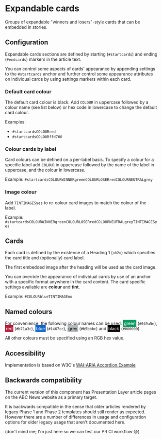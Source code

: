 # Expandable cards

Groups of expandable "winners and losers"-style cards that can be embedded in stories.

## Configuration

Expandable cards sections are defined by starting (`#startcards`) and ending (`#endcards`) markers in the article text.

You can control some aspects of cards' appearance by appending settings to the `#startcards` anchor and further control some appearance attributes on individual cards by using settings markers within each card.

### Default card colour

The default card colour is black. Add `COLOUR` in uppercase followed by a colour name (see list below) or hex code in lowercase to change the default card colour.

Examples:

- `#startcardsCOLOURred`
- `#startcardsCOLOURffd700`

### Colour cards by label

Card colours can be defined on a per-label basis. To specify a colour for a specific label add `COLOUR` in uppercase followed by the name of the label in uppercase, and the colour in lowercase.

Example: `#startcardsCOLOURWINNERgreenCOLOURLOSERredCOLOURNEUTRALgrey`

### Image colour

Add `TINTIMAGESyes` to re-colour card images to match the colour of the label.

Example: `#startcardsCOLOURWINNERgreenCOLOURLOSERredCOLOURNEUTRALgreyTINTIMAGESyes`

## Cards

Each card is defined by the existence of a Heading 1 (`<h2>`) which specifies the card title and (optionally) card label.

The first embedded image after the heading will be used as the card image.

You can override the appearance of individual cards by use of an anchor with a specific format anywhere in the card content. The card specific settings available are **colour** and **tint**.

Example: `#COLOURblueTINTIMAGEno`

## Named colours

For convenience, the following colour names can be used: <span style="color: white; background-color: #049a5e; padding: 0.2em;">green</span> (`#049a5e`), <span style="color: white; background-color: #b71a3c; padding: 0.2em;">red</span> (`#b71a3c`), <span style="color: white; background-color: #1467cc; padding: 0.2em;">blue</span> (`#1467cc`), <span style="color: black; background-color: #b5bbbc; padding: 0.2em;">grey</span> (`#b5bbbc`) and <span style="color: white; background-color: #000000; padding: 0.2em;">black</span> (`#000000`).

All other colours must be specified using an RGB hex value.

## Accessibility

Implementation is based on W3C's [WAI-ARIA Accordion Example](https://www.w3.org/TR/wai-aria-practices/examples/accordion/accordion.html)

## Backwards compatibility

The current version of this component has Presentation Layer article pages on the ABC News website as a primary target.

It is backwards compatible in the sense that older articles rendered by legacy Phase 1 and Phase 2 templates should still render as expected. However there are a number of differences in usage and configuration options for older legacy usage that aren't documented here.

(don't mind me; I'm just here so we can test our PR CI workflow 😅)
